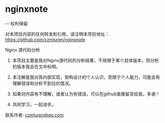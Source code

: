 # nginxnote

-- 权利保留

对本项目内容的任何转发和引用，请注明本项目地址：https://github.com/czmluren/nginxnote

Nginx 源代码分析

1. 本项目主要是我对Nginx源代码的分析结果，不局限于某个具体版本，但分析的版本我会在文中标明。

2. 本注解是我对其内部实现，架构设计的个人认识，受限于个人能力，可能会有理解错误和分析不到位的情况。

3. 如果对内容有不理解，或者认为有错误，可以在github直接留言给我，多谢！

4. 共同学习，一起进步。

联系作者: czmluren@qq.com
